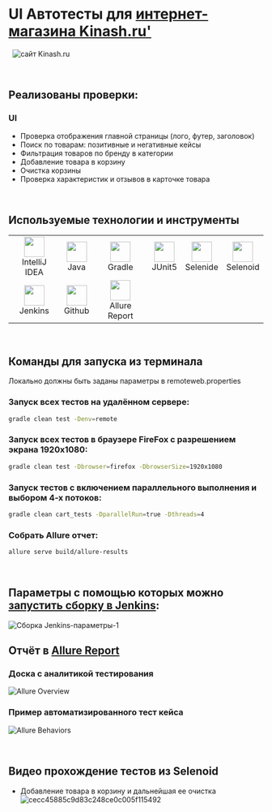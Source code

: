 # UI Автотесты для [интернет-магазина Kinash.ru'](https://kinash.ru/)
&nbsp;
![сайт Kinash.ru](https://github.com/LakeenkoI/sourceItems/blob/main/source/kinash_mainPage.png)

&nbsp;
## Реализованы проверки:
### UI
- Проверка отображения главной страницы (лого, футер, заголовок)
- Поиск по товарам: позитивные и негативные кейсы
- Фильтрация товаров по бренду в категории
- Добавление товара в корзину
- Очистка корзины
- Проверка характеристик и отзывов в карточке товара


&nbsp;
## Используемые технологии и инструменты
<table>
<tbody>
<tr>
<td align="center"><src="https://www.jetbrains.com/idea/"><img src="https://github.com/LakeenkoI/sourceItems/blob/main/source/Intelij_IDEA.svg" width="40" height="40"><br>IntelliJ IDEA</td>
<td align="center"><src="https://www.jetbrains.com/idea/"><img src="https://github.com/LakeenkoI/sourceItems/blob/main/source/Java.svg" width="40" height="40"><br>Java</td>
<td align="center"><src="https://www.jetbrains.com/idea/"><img src="https://github.com/LakeenkoI/sourceItems/blob/main/source/Gradle.svg" width="40" height="40"><br>Gradle</td>
<td align="center"><src="https://www.jetbrains.com/idea/"><img src="https://github.com/LakeenkoI/sourceItems/blob/main/source/JUnit5.svg" width="40" height="40"><br>JUnit5</td>
<td align="center"><src="https://www.jetbrains.com/idea/"><img src="https://github.com/LakeenkoI/sourceItems/blob/main/source/Selenide.svg" width="40" height="40"><br>Selenide</td>
<td align="center"><src="https://www.jetbrains.com/idea/"><img src="https://github.com/LakeenkoI/sourceItems/blob/main/source/Selenoid.svg" width="40" height="40"><br>Selenoid</td>
</tr>
<tr>
<td align="center"><src="https://www.jetbrains.com/idea/"><img src="https://github.com/LakeenkoI/sourceItems/blob/main/source/Jenkins.svg" width="40" height="40"><br>Jenkins</td>
<td align="center"><src="https://www.jetbrains.com/idea/"><img src="https://github.com/LakeenkoI/sourceItems/blob/main/source/Github.svg" width="40" height="40"><br>Github</td>
<td align="center"><src="https://www.jetbrains.com/idea/"><img src="https://github.com/LakeenkoI/sourceItems/blob/main/source/Allure.svg" width="40" height="40"><br>Allure Report</td>
</tr>
</tbody>
</table>

&nbsp;
## Команды для запуска из терминала
Локально должны быть заданы параметры в remoteweb.properties
### Запуск всех тестов на удалённом сервере:
```bash
gradle clean test -Denv=remote
```
### Запуск всех тестов в браузере FireFox с разрешением экрана 1920x1080:
```bash
gradle clean test -Dbrowser=firefox -DbrowserSize=1920x1080
```
### Запуск тестов с включением параллельного выполнения и выбором 4-х потоков:
```bash
gradle clean cart_tests -DparallelRun=true -Dthreads=4
```
### Собрать Allure отчет:
```bash
allure serve build/allure-results
```

&nbsp;
## Параметры с помощью которых можно [запустить сборку в Jenkins](https://jenkins.autotests.cloud/job/kinash-ui-tests/build):
![Сборка Jenkins-параметры-1](https://github.com/LakeenkoI/sourceItems/blob/main/source/Parameters.png)

## Отчёт в [Allure Report](https://jenkins.autotests.cloud/job/kinash-ui-tests/17/allure/)
### Доска с аналитикой тестирования
![Allure Overview](https://github.com/LakeenkoI/sourceItems/blob/main/source/AllureOverview.png)

### Пример автоматизированного тест кейса
![Allure Behaviors](https://github.com/LakeenkoI/sourceItems/blob/main/source/TestExample.png)

&nbsp;
## Видео прохождение тестов из Selenoid
- Добавление товара в корзину и дальнейшая ее очистка
![cecc45885c9d83c248ce0c005f115492](https://github.com/LakeenkoI/sourceItems/blob/main/source/cecc45885c9d83c248ce0c005f115492.gif)
